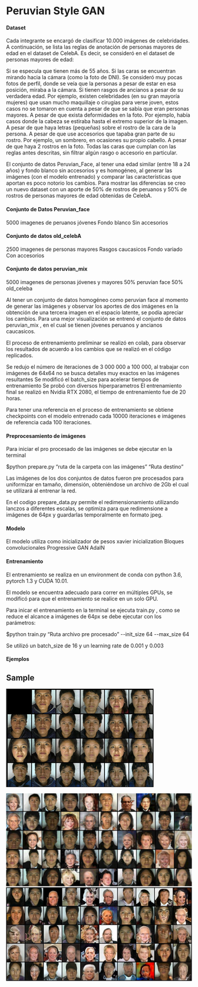 # Peruvian Style GAN

#### Dataset
Cada integrante se encargó de clasificar 10.000 imágenes de celebridades. A continuación, se lista las reglas de anotación de personas mayores de edad en el dataset de CelebA. Es decir, se consideró en el dataset de personas mayores de edad:

Si se especula que tienen más de 55 años.
Si las caras se encuentran mirando hacia la cámara (como la foto de DNI). Se consideró muy pocas fotos de perfil, donde se veía que la personas a pesar de estar en esa posición, miraba a la cámara.
Si tienen rasgos de ancianos a pesar de su verdadera edad. Por ejemplo, existen celebridades (en su gran mayoría mujeres) que usan mucho maquillaje o cirugías para verse joven, estos casos no se tomaron en cuenta a pesar de que se sabía que eran personas mayores.
A pesar de que exista deformidades en la foto. Por ejemplo, había casos donde la cabeza se estiraba hasta el extremo superior de la imagen.
A pesar de que haya letras (pequeñas) sobre el rostro de la cara de la persona.
A pesar de que use accesorios que tapaba gran parte de su rostro. Por ejemplo, un sombrero, en ocasiones su propio cabello.
A pesar de que haya 2 rostros en la foto.
Todas las caras que cumplan con las reglas antes descritas, sin filtrar algún rasgo o accesorio en particular.

El conjunto de datos Peruvian_Face, al tener una edad similar (entre 18 a 24 años) y fondo blanco sin accesorios y es homogéneo, al generar las imágenes (con el modelo entrenado) y comparar las características que aportan es poco notorio los cambios. Para mostrar las diferencias se creo un nuevo dataset con un aporte de 50% de rostros de peruanos y 50% de rostros de personas mayores de edad obtenidas de CelebA.


#### Conjunto de Datos Peruvian_face
5000 imagenes de peruanos jóvenes
Fondo blanco
Sin accesorios

#### Conjunto de datos old_celebA
2500 imagenes de personas mayores
Rasgos caucasicos
Fondo variado
Con accesorios

#### Conjunto de datos peruvian_mix
5000 imagenes de personas jóvenes y mayores
50% peruvian face 
50% old_celeba

Al tener un conjunto de datos homogéneo  como peruvian face al momento de generar las imágenes y observar los aportes de dos imágenes en la obtención de una tercera imagen en el espacio latente, se podía apreciar los cambios. Para una mejor visualización se entrenó el conjunto de datos peruvian_mix , en el cual se tienen jóvenes peruanos y ancianos caucasicos.

El proceso de entrenamiento preliminar se realizó en colab, para observar los resultados de acuerdo a los cambios que se realizó en el código replicados. 

Se redujo el número de iteraciones de 3 000 000 a 100 000, al trabajar con imágenes de 64x64 no se busca detalles muy exactos en las imágenes resultantes
Se modificó el batch_size para acelerar tiempos de entrenamiento
Se probó con diversos hiperparametros 
El entrenamiento final se realizó en Nvidia RTX 2080, el tiempo de entrenamiento fue de 20 horas.

Para tener una referencia en el proceso de entrenamiento se obtiene checkpoints con el modelo entrenado cada 10000 iteraciones e imágenes de referencia cada 100 iteraciones.

#### Preprocesamiento de imágenes

Para iniciar el pro procesado de las imágenes se debe ejecutar en la terminal

$python prepare.py “ruta de la carpeta con las imágenes” “Ruta destino”

Las imágenes de los dos conjuntos de datos fueron pre procesados para uniformizar en tamaño, dimensión, obteniéndose un archivo de 2Gb el cual se utilizará al entrenar la red.

En el codigo prepare_data.py permite el redimensionamiento utilizando lanczos a diferentes escalas, se optimiza para que redimensione a imágenes de 64px y guardarlas temporalmente en formato jpeg.


#### Modelo 
El modelo utiliza como inicializador de pesos xavier inicialization
Bloques convolucionales
Progressive GAN
AdaIN

#### Entrenamiento
El entrenamiento se realiza en un environment de conda con python 3.6, pytorch 1.3 y CUDA 10.01.

El modelo se encuentra adecuado para correr en múltiples GPUs, se modificó para que el entrenamiento se realice en un solo GPU.

Para inicar el entrenamiento en la terminal se ejecuta train.py , como se reduce el alcance a imágenes de 64px se debe ejecutar con los parámetros:

$python train.py “Ruta archivo pre procesado” --init_size 64 --max_size 64

Se utilizó un batch_size de 16 y un learning rate de 0.001 y 0.003


#### Ejemplos


## Sample

![Peruvian Faces](doc/sampler_image.jpeg)

![Peruvian Mix_1](doc/mix_1.jpeg)
![Peruvian Mix_2](doc/mix_2.jpeg)


